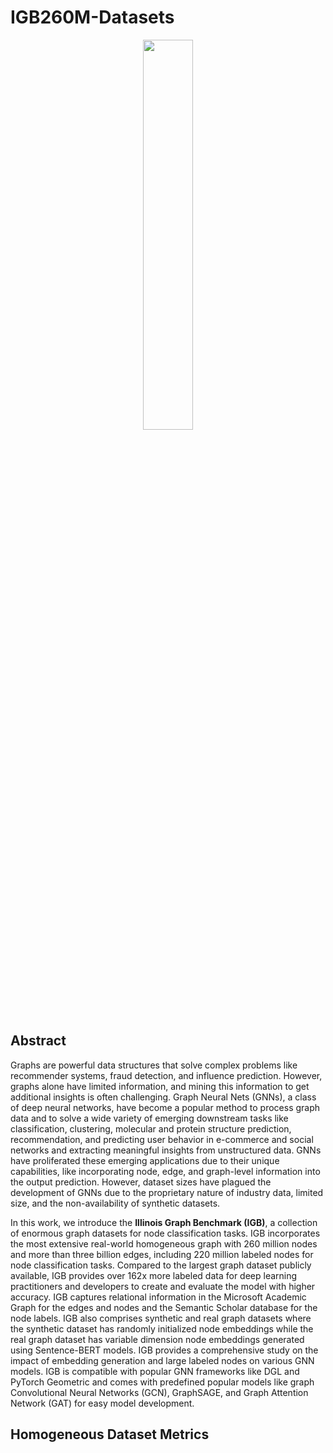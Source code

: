 # IGB260M-Datasets

<p align='center'>
  <img width='40%' src='https://github.com/IllinoisGraphBenchmark/IGB260M-Datasets/blob/main/logo.png' />
</p>

## Abstract

Graphs are powerful data structures that solve complex problems like recommender systems, fraud detection, and influence prediction. 
However, graphs alone have limited information, and mining this information to get additional insights is often challenging. 
Graph Neural Nets (GNNs), a class of deep neural networks, have become a popular method to process graph data and to solve a wide variety of emerging downstream tasks like classification, clustering, molecular and protein structure prediction, recommendation, and predicting user behavior in e-commerce and social networks and extracting meaningful insights from unstructured data. 
GNNs have proliferated these emerging applications due to their unique capabilities, like incorporating node, edge, and graph-level information into the output prediction. 
However, dataset sizes have plagued the development of GNNs due to the proprietary nature of industry data, limited size, and the non-availability of synthetic datasets.

In this work, we introduce the **Illinois Graph Benchmark (IGB)**, a collection of enormous graph datasets for node classification tasks. IGB incorporates the most extensive real-world homogeneous graph with 260 million nodes and more than three billion edges, including 220 million labeled nodes for node classification tasks. 
Compared to the largest graph dataset publicly available, IGB provides over 162x more labeled data for deep learning practitioners and developers to create and evaluate the model with higher accuracy. 
IGB captures relational information in the Microsoft Academic Graph for the edges and nodes and the Semantic Scholar database for the node labels. 
IGB also comprises synthetic and real graph datasets where the synthetic dataset has randomly initialized node embeddings while the real graph dataset has variable dimension node embeddings generated using Sentence-BERT models. 
IGB provides a comprehensive study on the impact of embedding generation and large labeled nodes on various GNN models. 
IGB is compatible with popular GNN frameworks like DGL and PyTorch Geometric and comes with predefined popular models like graph Convolutional Neural Networks (GCN), GraphSAGE, and Graph Attention Network (GAT) for easy model development.

## Homogeneous Dataset Metrics


